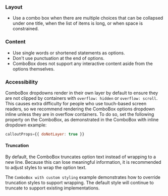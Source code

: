 ### Layout

- Use a combo box when there are multiple choices that can be collapsed under one title, when the list of items is long, or when space is constrained.

### Content

- Use single words or shortened statements as options.
- Don't use punctuation at the end of options.
- ComboBox does not support any interactive content aside from the options themselves.

### Accessibility

ComboBox dropdowns render in their own layer by default to ensure they are not clipped by containers with `overflow: hidden` or `overflow: scroll`. This causes extra difficulty for people who use touch-based screen readers, so we recommend rendering the ComboBox options dropdown inline unless they are in overflow containers. To do so, set the following property on the ComboBox, as demonstrated in the ComboBox with inline dropdown example:

```js
calloutProps={{ doNotLayer: true }}
```

#### Truncation

By default, the ComboBox truncates option text instead of wrapping to a new line.
Because this can lose meaningful information, it is recommended to adjust styles to wrap the option text.

The `ComboBox with custom styling` example demonstrates how to override truncation styles to support wrapping. The default style will continue to truncate to support existing implementations.
